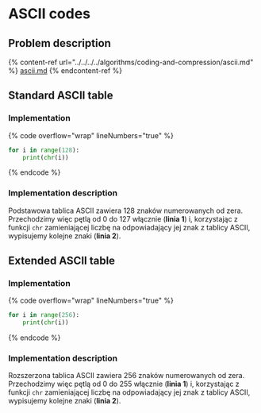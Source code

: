 # ASCII codes

## Problem description

{% content-ref url="../../../../algorithms/coding-and-compression/ascii.md" %}
[ascii.md](../../../../algorithms/coding-and-compression/ascii.md)
{% endcontent-ref %}

## Standard ASCII table

### Implementation

{% code overflow="wrap" lineNumbers="true" %}
```python
for i in range(128):
    print(chr(i))
```
{% endcode %}

### Implementation description

Podstawowa tablica ASCII zawiera 128 znaków numerowanych od zera. Przechodzimy więc pętlą od 0 do 127 włącznie (**linia 1**) i, korzystając z funkcji `chr` zamieniającej liczbę na odpowiadający jej znak z tablicy ASCII, wypisujemy kolejne znaki (**linia 2**).

## Extended ASCII table

### Implementation

{% code overflow="wrap" lineNumbers="true" %}
```python
for i in range(256):
    print(chr(i))
```
{% endcode %}

### Implementation description

Rozszerzona tablica ASCII zawiera 256 znaków numerowanych od zera. Przechodzimy więc pętlą od 0 do 255 włącznie (**linia 1**) i, korzystając z funkcji `chr` zamieniającej liczbę na odpowiadający jej znak z tablicy ASCII, wypisujemy kolejne znaki (**linia 2**).
